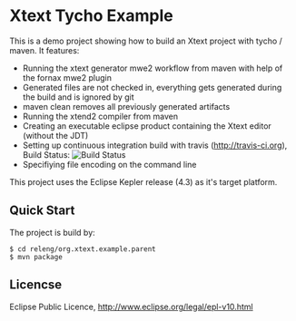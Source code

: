 # Xtext Tycho Example

This is a demo project showing how to build an Xtext project with tycho / maven. It features:

* Running the xtext generator mwe2 workflow from maven with help of the fornax mwe2 plugin
* Generated files are not checked in, everything gets generated during the build and is ignored by git
* maven clean removes all previously generated artifacts
* Running the xtend2 compiler from maven
* Creating an executable eclipse product containing the Xtext editor (without the JDT)
* Setting up continuous integration build with travis (http://travis-ci.org), Build Status: ![Build Status](https://api.travis-ci.org/ckulla/xtext-tycho-example.png?branch=master)
 * Specifiying file encoding on the command line
 
This project uses the Eclipse Kepler release (4.3) as it's target platform.

## Quick Start

The project is build by:

    $ cd releng/org.xtext.example.parent
    $ mvn package

## Licencse

Eclipse Public Licence, http://www.eclipse.org/legal/epl-v10.html
